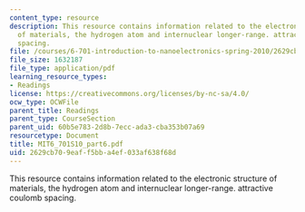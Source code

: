 ```yaml
---
content_type: resource
description: This resource contains information related to the electronic structure
  of materials, the hydrogen atom and internuclear longer-range. attractive coulomb
  spacing.
file: /courses/6-701-introduction-to-nanoelectronics-spring-2010/2629cb709eaff5bba4ef033af638f68d_MIT6_701S10_part6.pdf
file_size: 1632187
file_type: application/pdf
learning_resource_types:
- Readings
license: https://creativecommons.org/licenses/by-nc-sa/4.0/
ocw_type: OCWFile
parent_title: Readings
parent_type: CourseSection
parent_uid: 60b5e783-2d8b-7ecc-ada3-cba353b07a69
resourcetype: Document
title: MIT6_701S10_part6.pdf
uid: 2629cb70-9eaf-f5bb-a4ef-033af638f68d
---
```

This resource contains information related to the electronic structure of materials, the hydrogen atom and internuclear longer-range. attractive coulomb spacing.